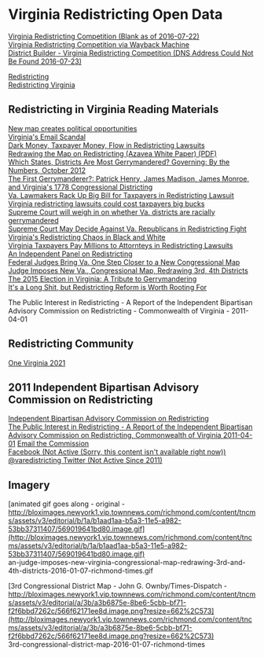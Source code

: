 # Virginia Redistricting Open Data  

[Virginia Redistricting Competition (Blank as of 2016-07-22)](https://varedistrictingcompetition.org/)  
[Virginia Redistricting Competition via Wayback Machine](http://web.archive.org/web/20120103174120/http://www.varedistrictingcompetition.org/)  
[District Builder - Virginia Redistricting Competition (DNS Address Could Not Be Found 2016-07-23)](https://districtbuilder.varedistrictingcompetition.org/)  



[Redistricting](http://web.archive.org/web/20010915002342/http://dlsgis.state.va.us/)  
[Redistricting Virginia](http://web.archive.org/web/20010914224317/http://dlsgis.state.va.us/)  


## Redistricting in Virginia Reading Materials  
[New map creates political opportunities](http://www.richmond.com/opinion/our-opinion/article_c7d574b6-0293-5c5d-bee4-7a1399bb4182.html)  
[Virginia's Email Scandal](http://www.baconsrebellion.com/2016/07/virginias-email-scandal.html)  
[Dark Money, Taxpayer Money, Flow in Redistricting Lawsuits](http://www.dailypress.com/news/politics/dp-nws-redistricting-case-money-20150508-story.html)  
[Redrawing the Map on Redistricting (Azavea White Paper) (PDF)](https://s3.amazonaws.com/s3.azavea.com/com.redistrictingthenation/pdfs/Redistricting_The_Nation_Addendum.pdf)  
[Which States, Districts Are Most Gerrymandered? Governing: By the Numbers, October 2012](http://www.governing.com/blogs/by-the-numbers/most-gerrymandered-congressional-districts-states.html)  
[The First Gerrymanderer?: Patrick Henry, James Madison, James Monroe, and Virginia's 1778 Congressional Districting](http://journals2.scholarsportal.info/details?uri=/15590895/v09i0003/781_tfgphjmav1cd.xml)  
[Va. Lawmakers Rack Up Big Bill for Taxpayers in Redistricting Lawsuit](https://www.washingtonpost.com/local/virginia-politics/va-lawmakers-rack-up-big-bill-for-taxpayers-in-redistricting-lawsuit/2016/04/18/68a43d0a-057d-11e6-bdcb-0133da18418d_story.html)  
[Virginia redistricting lawsuits could cost taxpayers big bucks](https://www.washingtonpost.com/local/virginia-politics/virginia-redistricting-lawsuits-could-cost-taxpayers-big-bucks/2015/05/23/0e3ca55e-ffd0-11e4-833c-a2de05b6b2a4_story.html)  
[Supreme Court will weigh in on whether Va. districts are racially gerrymandered](https://www.washingtonpost.com/politics/courts_law/supreme-court-will-weigh-in-on-whether-va-districts-are-racially-gerrymandered/2016/06/06/c0366e3c-2beb-11e6-9de3-6e6e7a14000c_story.html)  
[Supreme Court May Decide Against Va. Republicans in Redistricting Fight](https://www.washingtonpost.com/politics/courts_law/supreme-court-may-decide-against-va-republicans-in-redistricting-fight/2016/03/21/eb7bfac0-ef79-11e5-a61f-e9c95c06edca_story.html)  
[Virginia's Redistricting Chaos in Black and White](https://www.washingtonpost.com/blogs/all-opinions-are-local/wp/2015/08/19/virginias-redistricting-chaos-in-black-and-white/)  
[Virginia Taxpayers Pay Millions to Attornteys in Redistricting Lawsuits](https://www.washingtonpost.com/local/virginia-taxpayers-pay-millions-to-attorneys-in-redistricting-lawsuits/2016/05/07/7ffd113e-148c-11e6-93ae-50921721165d_story.html)  
[An Independent Panel on Redistricting](https://www.washingtonpost.com/opinions/an-independent-panel-for-redistricting/2016/01/29/de707694-c544-11e5-9693-933a4d31bcc8_story.html?tid=a_inl)  
[Federal Judges Bring Va. One Step Closer to a New Congressional Map](https://www.washingtonpost.com/local/virginia-politics/federal-judges-bring-va-one-step-closer-to-a-new-congressional-map/2015/06/05/8a331de4-0bb7-11e5-9e39-0db921c47b93_story.html)  
[Judge Imposes New Va., Congressional Map, Redrawing 3rd, 4th Districts](http://www.richmond.com/news/virginia/government-politics/article_0ad5053b-6818-5d7e-b96e-c9ce02ad45cb.html)  
[The 2015 Election in Virginia: A Tribute to Gerrymandering](https://www.washingtonpost.com/news/the-fix/wp/2015/11/05/the-2015-election-in-virginia-a-tribute-to-gerrymandering/)  
[It's a Long Shit, but Redistricting Reform is Worth Rooting For](http://www.baconsrebellion.com/2008/01/its-long-shot-but-redistricting-reform.html)  

The Public Interest in Redistricting - A Report of the Independent Bipartisan Advisory Commission on Redistricting - Commonwealth of Virginia - 2011-04-01  



## Redistricting Community  
[One Virginia 2021](http://onevirginia2021.org/)  


## 2011 Independent Bipartisan Advisory Commission on Redistricting  
[Independent Bipartisan Advisory Commission on Redistricting](http://cnu.edu/redistrictingcommission/index.asp)  
[The Public Interest in Redistricting - A Report of the Independent Bipartisan Advisory Commission on Redistricting, Commonwealth of Virginia 2011-04-01](http://cnu.edu/redistrictingcommission/Final_Redistricting_Commission_Report.pdf)
[Email the Commission](varedistrictingcommission@gmail.com)  
[Facebook (Not Active (Sorry, this content isn't available right now))](https://www.facebook.com/pages/Virginia-Redistricting-Commission/128241243909373)  
[@varedistricting Twitter (Not Active Since 2011)](https://twitter.com/varedistricting)  

## Imagery  
[animated gif goes along - original - http://bloximages.newyork1.vip.townnews.com/richmond.com/content/tncms/assets/v3/editorial/b/1a/b1aad1aa-b5a3-11e5-a982-53bb37311407/569019641bd80.image.gif](http://bloximages.newyork1.vip.townnews.com/richmond.com/content/tncms/assets/v3/editorial/b/1a/b1aad1aa-b5a3-11e5-a982-53bb37311407/569019641bd80.image.gif)  
an-judge-imposes-new-virginia-congressional-map-redrawing-3rd-and-4th-districts-2016-01-07-richmond-times.gif  

[3rd Congressional District Map - John G. Ownby/Times-Dispatch - http://bloximages.newyork1.vip.townnews.com/richmond.com/content/tncms/assets/v3/editorial/a/3b/a3b6875e-8be6-5cbb-bf71-f2f6bbd7262c/566f62171ee8d.image.png?resize=662%2C573](http://bloximages.newyork1.vip.townnews.com/richmond.com/content/tncms/assets/v3/editorial/a/3b/a3b6875e-8be6-5cbb-bf71-f2f6bbd7262c/566f62171ee8d.image.png?resize=662%2C573)  
3rd-congressional-district-map-2016-01-07-richmond-times



